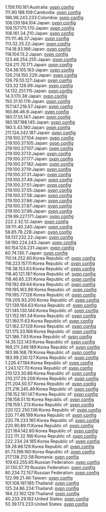 1.159.110.161:Australia: [ovpn config](vpn/1_159_110_161.ovpn)  
111.90.188.109:Cambodia: [ovpn config](vpn/111_90_188_109.ovpn)  
186.98.243.233:Colombia: [ovpn config](vpn/186_98_243_233.ovpn)  
106.139.184.104:Japan: [ovpn config](vpn/106_139_184_104.ovpn)  
106.157.175.170:Japan: [ovpn config](vpn/106_157_175_170.ovpn)  
106.161.34.210:Japan: [ovpn config](vpn/106_161_34_210.ovpn)  
111.111.46.37:Japan: [ovpn config](vpn/111_111_46_37.ovpn)  
113.32.25.22:Japan: [ovpn config](vpn/113_32_25_22.ovpn)  
114.18.93.166:Japan: [ovpn config](vpn/114_18_93_166.ovpn)  
118.104.13.2:Japan: [ovpn config](vpn/118_104_13_2.ovpn)  
123.48.254.255:Japan: [ovpn config](vpn/123_48_254_255.ovpn)  
124.211.70.171:Japan: [ovpn config](vpn/124_211_70_171.ovpn)  
124.38.105.163:Japan: [ovpn config](vpn/124_38_105_163.ovpn)  
126.214.150.229:Japan: [ovpn config](vpn/126_214_150_229.ovpn)  
126.79.55.127:Japan: [ovpn config](vpn/126_79_55_127.ovpn)  
133.32.128.99:Japan: [ovpn config](vpn/133_32_128_99.ovpn)  
14.132.251.115:Japan: [ovpn config](vpn/14_132_251_115.ovpn)  
14.3.170.38:Japan: [ovpn config](vpn/14_3_170_38.ovpn)  
150.31.10.176:Japan: [ovpn config](vpn/150_31_10_176.ovpn)  
157.147.218.57:Japan: [ovpn config](vpn/157_147_218_57.ovpn)  
160.86.46.9:Japan: [ovpn config](vpn/160_86_46_9.ovpn)  
180.17.55.147:Japan: [ovpn config](vpn/180_17_55_147.ovpn)  
180.197.188.145:Japan: [ovpn config](vpn/180_197_188_145.ovpn)  
180.5.43.190:Japan: [ovpn config](vpn/180_5_43_190.ovpn)  
211.124.242.187:Japan: [ovpn config](vpn/211_124_242_187.ovpn)  
219.100.37.104:Japan: [ovpn config](vpn/219_100_37_104.ovpn)  
219.100.37.105:Japan: [ovpn config](vpn/219_100_37_105.ovpn)  
219.100.37.107:Japan: [ovpn config](vpn/219_100_37_107.ovpn)  
219.100.37.13:Japan: [ovpn config](vpn/219_100_37_13.ovpn)  
219.100.37.177:Japan: [ovpn config](vpn/219_100_37_177.ovpn)  
219.100.37.182:Japan: [ovpn config](vpn/219_100_37_182.ovpn)  
219.100.37.19:Japan: [ovpn config](vpn/219_100_37_19.ovpn)  
219.100.37.31:Japan: [ovpn config](vpn/219_100_37_31.ovpn)  
219.100.37.49:Japan: [ovpn config](vpn/219_100_37_49.ovpn)  
219.100.37.51:Japan: [ovpn config](vpn/219_100_37_51.ovpn)  
219.100.37.55:Japan: [ovpn config](vpn/219_100_37_55.ovpn)  
219.100.37.58:Japan: [ovpn config](vpn/219_100_37_58.ovpn)  
219.100.37.86:Japan: [ovpn config](vpn/219_100_37_86.ovpn)  
219.100.37.87:Japan: [ovpn config](vpn/219_100_37_87.ovpn)  
219.100.37.96:Japan: [ovpn config](vpn/219_100_37_96.ovpn)  
219.99.227.171:Japan: [ovpn config](vpn/219_99_227_171.ovpn)  
222.2.32.12:Japan: [ovpn config](vpn/222_2_32_12.ovpn)  
39.111.40.240:Japan: [ovpn config](vpn/39_111_40_240.ovpn)  
58.85.78.228:Japan: [ovpn config](vpn/58_85_78_228.ovpn)  
59.137.232.22:Japan: [ovpn config](vpn/59_137_232_22.ovpn)  
59.190.224.243:Japan: [ovpn config](vpn/59_190_224_243.ovpn)  
60.154.124.231:Japan: [ovpn config](vpn/60_154_124_231.ovpn)  
60.74.130.7:Japan: [ovpn config](vpn/60_74_130_7.ovpn)  
110.14.252.60:Korea Republic of: [ovpn config](vpn/110_14_252_60.ovpn)  
118.223.157.11:Korea Republic of: [ovpn config](vpn/118_223_157_11.ovpn)  
118.38.153.63:Korea Republic of: [ovpn config](vpn/118_38_153_63.ovpn)  
118.40.121.187:Korea Republic of: [ovpn config](vpn/118_40_121_187.ovpn)  
118.46.65.231:Korea Republic of: [ovpn config](vpn/118_46_65_231.ovpn)  
119.192.69.64:Korea Republic of: [ovpn config](vpn/119_192_69_64.ovpn)  
119.195.163.98:Korea Republic of: [ovpn config](vpn/119_195_163_98.ovpn)  
119.195.77.128:Korea Republic of: [ovpn config](vpn/119_195_77_128.ovpn)  
119.205.93.200:Korea Republic of: [ovpn config](vpn/119_205_93_200.ovpn)  
121.139.164.63:Korea Republic of: [ovpn config](vpn/121_139_164_63.ovpn)  
121.145.130.144:Korea Republic of: [ovpn config](vpn/121_145_130_144.ovpn)  
121.152.191.34:Korea Republic of: [ovpn config](vpn/121_152_191_34.ovpn)  
121.160.11.63:Korea Republic of: [ovpn config](vpn/121_160_11_63.ovpn)  
121.162.37.128:Korea Republic of: [ovpn config](vpn/121_162_37_128.ovpn)  
121.175.33.166:Korea Republic of: [ovpn config](vpn/121_175_33_166.ovpn)  
121.186.7.93:Korea Republic of: [ovpn config](vpn/121_186_7_93.ovpn)  
14.35.122.143:Korea Republic of: [ovpn config](vpn/14_35_122_143.ovpn)  
169.211.249.189:Korea Republic of: [ovpn config](vpn/169_211_249_189.ovpn)  
183.96.168.78:Korea Republic of: [ovpn config](vpn/183_96_168_78.ovpn)  
183.99.230.127:Korea Republic of: [ovpn config](vpn/183_99_230_127.ovpn)  
1.226.47.194:Korea Republic of: [ovpn config](vpn/1_226_47_194.ovpn)  
1.243.127.70:Korea Republic of: [ovpn config](vpn/1_243_127_70.ovpn)  
210.123.30.88:Korea Republic of: [ovpn config](vpn/210_123_30_88.ovpn)  
210.217.29.208:Korea Republic of: [ovpn config](vpn/210_217_29_208.ovpn)  
211.204.50.57:Korea Republic of: [ovpn config](vpn/211_204_50_57.ovpn)  
211.216.245.49:Korea Republic of: [ovpn config](vpn/211_216_245_49.ovpn)  
218.152.161.147:Korea Republic of: [ovpn config](vpn/218_152_161_147.ovpn)  
218.158.51.10:Korea Republic of: [ovpn config](vpn/218_158_51_10.ovpn)  
218.159.1.213:Korea Republic of: [ovpn config](vpn/218_159_1_213.ovpn)  
220.122.250.136:Korea Republic of: [ovpn config](vpn/220_122_250_136.ovpn)  
220.77.46.199:Korea Republic of: [ovpn config](vpn/220_77_46_199.ovpn)  
220.79.233.185:Korea Republic of: [ovpn config](vpn/220_79_233_185.ovpn)  
220.90.89.11:Korea Republic of: [ovpn config](vpn/220_90_89_11.ovpn)  
221.164.142.60:Korea Republic of: [ovpn config](vpn/221_164_142_60.ovpn)  
222.111.32.166:Korea Republic of: [ovpn config](vpn/222_111_32_166.ovpn)  
222.234.24.185:Korea Republic of: [ovpn config](vpn/222_234_24_185.ovpn)  
59.28.86.129:Korea Republic of: [ovpn config](vpn/59_28_86_129.ovpn)  
61.73.196.160:Korea Republic of: [ovpn config](vpn/61_73_196_160.ovpn)  
217.138.212.58:Romania: [ovpn config](vpn/217_138_212_58.ovpn)  
109.63.255.65:Russian Federation: [ovpn config](vpn/109_63_255_65.ovpn)  
31.130.57.70:Russian Federation: [ovpn config](vpn/31_130_57_70.ovpn)  
80.234.72.157:Russian Federation: [ovpn config](vpn/80_234_72_157.ovpn)  
122.99.21.46:Taiwan: [ovpn config](vpn/122_99_21_46.ovpn)  
101.108.197.185:Thailand: [ovpn config](vpn/101_108_197_185.ovpn)  
125.24.86.234:Thailand: [ovpn config](vpn/125_24_86_234.ovpn)  
184.22.162.129:Thailand: [ovpn config](vpn/184_22_162_129.ovpn)  
40.233.29.162:United States: [ovpn config](vpn/40_233_29_162.ovpn)  
50.39.173.233:United States: [ovpn config](vpn/50_39_173_233.ovpn)  
